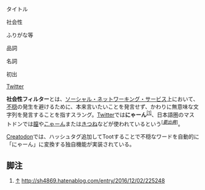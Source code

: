 <div>

タイトル

</div>

社会性

ふりがな等

品詞

名詞

初出

[Twitter](/Twitter "Twitter")

  

  
**社会性フィルター**とは、[ソーシャル・ネットワーキング・サービス](/%E3%82%BD%E3%83%BC%E3%82%B7%E3%83%A3%E3%83%AB%E3%83%BB%E3%83%8D%E3%83%83%E3%83%88%E3%83%AF%E3%83%BC%E3%82%AD%E3%83%B3%E3%82%B0%E3%83%BB%E3%82%B5%E3%83%BC%E3%83%93%E3%82%B9 "ソーシャル・ネットワーキング・サービス")上において、[不穏](/%E4%B8%8D%E7%A9%8F "不穏")の発生を避けるために、本来言いたいことを発言せず、かわりに無意味な文字列を発言することを指すスラング。[Twitter](/Twitter "Twitter")では**にゃーん**<sup>[\[1\]](#cite_note-1)</sup>、日本語圏のマストドンでは[膣](/%E8%86%A3 "膣")や[こゃーん](/%E3%81%93%E3%82%83%E3%83%BC%E3%82%93 "こゃーん")または[きつね](/%E3%81%8D%E3%81%A4%E3%81%AD "きつね")などが使われているという<sup>\[*[要出典](https://ja.wikipedia.org/wiki/Wikipedia:%E3%80%8C%E8%A6%81%E5%87%BA%E5%85%B8%E3%80%8D%E3%82%92%E3%82%AF%E3%83%AA%E3%83%83%E3%82%AF%E3%81%95%E3%82%8C%E3%81%9F%E6%96%B9%E3%81%B8 "w:Wikipedia:「要出典」をクリックされた方へ")*\]</sup>。

[Creatodon](/Creatodon "Creatodon")では、ハッシュタグ追加してTootすることで不穏なワードを自動的に「にゃーん」に変換する独自機能が実装されている。

## 脚注

<div>

1.  [↑](#cite_ref-1) <a href="http://sh4869.hatenablog.com/entry/2016/12/02/225248" rel="nofollow">http://sh4869.hatenablog.com/entry/2016/12/02/225248</a>

</div>

